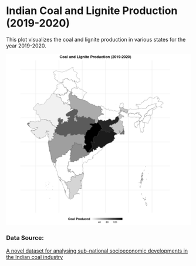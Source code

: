 # Indian Coal and Lignite Production (2019-2020)

This plot visualizes the coal and lignite production in various states for the year 2019-2020.

![coal_plot](coal_plot.png)


### Data Source: 
[A novel dataset for analysing sub-national socioeconomic developments in the Indian coal industry](https://iopscience.iop.org/article/10.1088/2633-1357/abdbbb#iopsnabdbbbs5)
